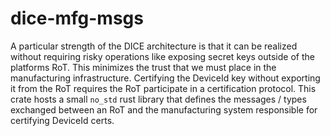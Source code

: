 # dice-mfg-msgs

A particular strength of the DICE architecture is that it can be realized
without requiring risky operations like exposing secret keys outside of the
platforms RoT. This minimizes the trust that we must place in the manufacturing
infrastructure. Certifying the DeviceId key without exporting it from the RoT
requires the RoT participate in a certification protocol. This crate hosts a
small `no_std` rust library that defines the messages / types exchanged between
an RoT and the manufacturing system responsible for certifying DeviceId certs.

